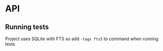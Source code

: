 # API

## Running tests

Project uses SQLite with FTS so add `-tags fts5` to command when running tests
